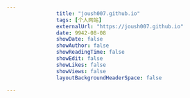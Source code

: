 ---
                title: "joush007.github.io"
                tags: [个人网站]
                externalUrl: "https://joush007.github.io"
                date: 9942-08-08
                showDate: false
                showAuthor: false
                showReadingTime: false
                showEdit: false
                showLikes: false
                showViews: false
                layoutBackgroundHeaderSpace: false
                ---

